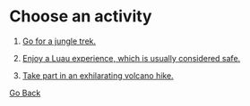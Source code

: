# Choose an activity

1. [Go for a jungle trek.](congratulations.md)

2. [Enjoy a Luau experience, which is usually considered safe.](congratulations.md)

3. [Take part in an exhilarating volcano hike.](congratulations.md)

[Go Back](destination1.md)
